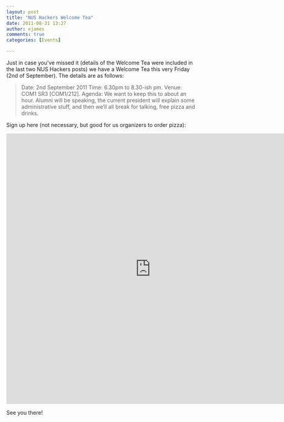 ```yaml
---
layout: post
title: "NUS Hackers Welcome Tea"
date: 2011-08-31 13:27
author: ejames
comments: true
categories: [Events]

---
```

Just in case you've missed it (details of the Welcome Tea were included in the last two NUS Hackers posts) we have a Welcome Tea this very Friday (2nd of September). The details are as follows:

<blockquote>Date: 2nd September 2011
Time: 6.30pm to 8.30-ish pm.
Venue: COM1 SR3 [COM1/212].
Agenda: We want to keep this to about an hour. Alumni will be speaking, the current president will explain some administrative stuff, and then we’ll all break for talking, free pizza and drinks.</blockquote>

Sign up here (not necessary, but good for us organizers to order pizza):

<iframe src="https://docs.google.com/a/linuxnus.org/spreadsheet/embeddedform?formkey=dHZnZmZhb0c1b0tvSFdOSUlFQ0pTOGc6MQ" width="760" height="713" frameborder="0" marginheight="0" marginwidth="0">Loading...</iframe>

See you there!
